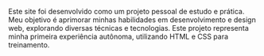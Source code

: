 Este site foi desenvolvido como um projeto pessoal de estudo e prática. 
Meu objetivo é aprimorar minhas habilidades em desenvolvimento e design web, explorando diversas técnicas e tecnologias. 
Este projeto representa minha primeira experiência autônoma, utilizando HTML e CSS para treinamento.

